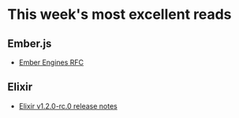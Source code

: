 # This week's most excellent reads

## Ember.js

* [Ember Engines
  RFC](https://github.com/tomdale/rfcs/blob/master/active/0000-engines.md)

## Elixir

* [Elixir v1.2.0-rc.0 release notes](https://github.com/elixir-lang/elixir/releases/tag/v1.2.0-rc.0)
